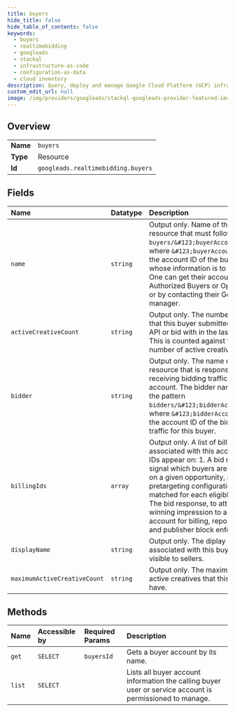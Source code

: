 ```yaml
---
title: buyers
hide_title: false
hide_table_of_contents: false
keywords:
  - buyers
  - realtimebidding
  - googleads    
  - stackql
  - infrastructure-as-code
  - configuration-as-data
  - cloud inventory
description: Query, deploy and manage Google Cloud Platform (GCP) infrastructure and resources using SQL
custom_edit_url: null
image: /img/providers/googleads/stackql-googleads-provider-featured-image.png
---
```

  
    

## Overview
<table><tbody>
<tr><td><b>Name</b></td><td><code>buyers</code></td></tr>
<tr><td><b>Type</b></td><td>Resource</td></tr>
<tr><td><b>Id</b></td><td><code>googleads.realtimebidding.buyers</code></td></tr>
</tbody></table>

## Fields
| Name | Datatype | Description |
|:-----|:---------|:------------|
| `name` | `string` | Output only. Name of the buyer resource that must follow the pattern `buyers/&#123;buyerAccountId&#125;`, where `&#123;buyerAccountId&#125;` is the account ID of the buyer account whose information is to be received. One can get their account ID on the Authorized Buyers or Open Bidding UI, or by contacting their Google account manager. |
| `activeCreativeCount` | `string` | Output only. The number of creatives that this buyer submitted through the API or bid with in the last 30 days. This is counted against the maximum number of active creatives. |
| `bidder` | `string` | Output only. The name of the bidder resource that is responsible for receiving bidding traffic for this account. The bidder name must follow the pattern `bidders/&#123;bidderAccountId&#125;`, where `&#123;bidderAccountId&#125;` is the account ID of the bidder receiving traffic for this buyer. |
| `billingIds` | `array` | Output only. A list of billing IDs associated with this account. These IDs appear on: 1. A bid request, to signal which buyers are eligible to bid on a given opportunity, and which pretargeting configurations were matched for each eligible buyer. 2. The bid response, to attribute a winning impression to a specific account for billing, reporting, policy and publisher block enforcement. |
| `displayName` | `string` | Output only. The diplay name associated with this buyer account, as visible to sellers. |
| `maximumActiveCreativeCount` | `string` | Output only. The maximum number of active creatives that this buyer can have. |
## Methods
| Name | Accessible by | Required Params | Description |
|:-----|:--------------|:----------------|:------------|
| `get` | `SELECT` | `buyersId` | Gets a buyer account by its name. |
| `list` | `SELECT` |  | Lists all buyer account information the calling buyer user or service account is permissioned to manage. |
